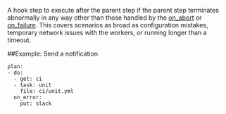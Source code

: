 A hook step to execute after the parent step if the parent step terminates abnormally 
in any way other than those handled by the [on_abort](https://concourse-ci.org/on-abort-hook.html#schema.on_abort) 
or [on_failure](https://concourse-ci.org/on-failure-hook.html#schema.on_failure). 
This covers scenarios as broad as configuration mistakes, temporary network issues with the workers, 
or running longer than a timeout.

##Example: Send a notification

```
plan:
- do:
  - get: ci
  - task: unit
    file: ci/unit.yml
  on_error:
    put: slack
```